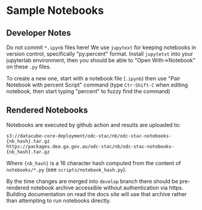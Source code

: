 # Sample Notebooks


## Developer Notes

Do not commit `*.ipynb` files here! We use `jupytext` for keeping notebooks in
version control, specifically "py:percent" format. Install `jupytetxt` into your
jupyterlab environment, then you should be able to "Open With->Notebook" on
these `.py` files.

To create a new one, start with a notebook file (`.ipynb`) then use "Pair
Notebook with percent Script" command (type `Ctr-Shift-C` when editing notebook,
then start typing "percent" to fuzzy find the command)


## Rendered Notebooks

Notebooks are executed by github action and results are uploaded to:

```
s3://datacube-core-deployment/odc-stac/nb/odc-stac-notebooks-{nb_hash}.tar.gz
https://packages.dea.ga.gov.au/odc-stac/nb/odc-stac-notebooks-{nb_hash}.tar.gz
```

Where `{nb_hash}` is a 16 character hash computed from the content of `notebooks/*.py` (see `scripts/notebook_hash.py`).

By the time changes are merged into `develop` branch there should be
pre-rendered notebook archive accessible without authentication via https.
Building documentation on read the docs site will use that archive rather than
attempting to run notebooks directly.
